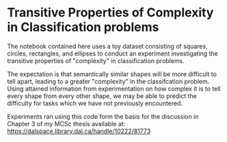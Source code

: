 # Transitive Properties of Complexity in Classification problems

The notebook contained here uses a toy dataset consisting of squares, circles, rectangles, and ellipses to conduct an experiment investigating the transitive properties of "complexity" in classification problems.

The expectation is that semantically similar shapes will be more difficult to tell apart, leading to a greater "complexity" in the classifcation problem. Using attained information from experimentation on how complex it is to tell every shape from every other shape, we may be able to predict the difficulty for tasks which we have not previously encountered.

Experiments ran using this code form the basis for the discussion in Chapter 3 of my MCSc thesis available at: https://dalspace.library.dal.ca/handle/10222/81773
